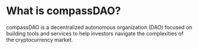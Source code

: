 # What is compassDAO?

compassDAO is a decentralized autonomous organization (DAO) focused on building tools and services to help investors navigate the complexities of the cryptocurrency market.
